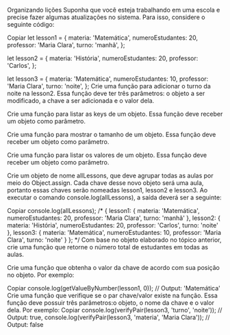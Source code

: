 Organizando lições
Suponha que você esteja trabalhando em uma escola e precise fazer algumas atualizações no sistema. Para isso, considere o seguinte código:

Copiar
let lesson1 = {
  materia: 'Matemática',
  numeroEstudantes: 20,
  professor: 'Maria Clara',
  turno: 'manhã',
};

let lesson2 = {
  materia: 'História',
  numeroEstudantes: 20,
  professor: 'Carlos',
};

let lesson3 = {
  materia: 'Matemática',
  numeroEstudantes: 10,
  professor: 'Maria Clara',
  turno: 'noite',
};
Crie uma função para adicionar o turno da noite na lesson2. Essa função deve ter três parâmetros: o objeto a ser modificado, a chave a ser adicionada e o valor dela.

Crie uma função para listar as keys de um objeto. Essa função deve receber um objeto como parâmetro.

Crie uma função para mostrar o tamanho de um objeto. Essa função deve receber um objeto como parâmetro.

Crie uma função para listar os valores de um objeto. Essa função deve receber um objeto como parâmetro.

Crie um objeto de nome allLessons, que deve agrupar todas as aulas por meio do Object.assign. Cada chave desse novo objeto será uma aula, portanto essas chaves serão nomeadas lesson1, lesson2 e lesson3. Ao executar o comando console.log(allLessons), a saída deverá ser a seguinte:

Copiar
console.log(allLessons);
/*
{
  lesson1:
   { materia: 'Matemática',
     numeroEstudantes: 20,
     professor: 'Maria Clara',
     turno: 'manhã' },
  lesson2:
   { materia: 'História',
     numeroEstudantes: 20,
     professor: 'Carlos',
     turno: 'noite' },
  lesson3:
   { materia: 'Matemática',
     numeroEstudantes: 10,
     professor: 'Maria Clara',
     turno: 'noite' }
};
*/
Com base no objeto elaborado no tópico anterior, crie uma função que retorne o número total de estudantes em todas as aulas.

Crie uma função que obtenha o valor da chave de acordo com sua posição no objeto. Por exemplo:

Copiar
console.log(getValueByNumber(lesson1, 0));
// Output: 'Matemática'
Crie uma função que verifique se o par chave/valor existe na função. Essa função deve possuir três parâmetros:o objeto, o nome da chave e o valor dela. Por exemplo:
Copiar
console.log(verifyPair(lesson3, 'turno', 'noite'));
// Output: true,
console.log(verifyPair(lesson3, 'materia', 'Maria Clara'));
// Output: false
